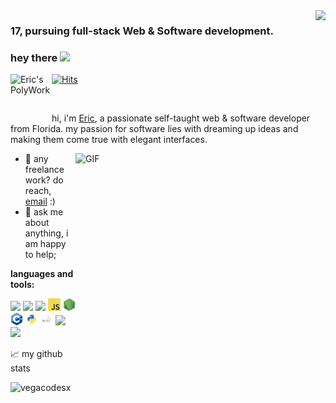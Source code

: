 <a href="https://discord.com/users/705665813994012695">
  <img src="https://lanyard-profile-readme.vercel.app/api/373527405752483840" align="right" />
</a>
                                                                                   
### 17, pursuing full-stack Web & Software development.

### hey there <img src="https://media.giphy.com/media/hvRJCLFzcasrR4ia7z/giphy.gif" width="25px">
<a href="https://www.polywork.com/ericgomez">
  <img align="left" alt="Eric's PolyWork" height="66px" width="66px" src="https://user-images.githubusercontent.com/65141753/129495847-74ba3118-ba5b-472d-8167-f817b7ea1619.png" />
</a>

[![Hits](https://hits.seeyoufarm.com/api/count/incr/badge.svg?url=https%3A%2F%2Fgithub.com%2Fvegacodesx&count_bg=%2326C264&title_bg=%23414C88&icon=&icon_color=%23E7E7E7&title=hits&edge_flat=false)](https://hits.seeyoufarm.com)

<br />

hi, i'm [Eric](https://ericthedev.dev/), a passionate self-taught web & software developer from Florida. my passion for software lies with dreaming up ideas and making them come true with elegant interfaces.

  <img align="right" alt="GIF" src="https://github.com/abhisheknaiidu/abhisheknaiidu/blob/master/code.gif?raw=true" width="400" height="320" />
  
- 💼 any freelance work? do reach, [email](mailto:goldcodesmc@gmail.com) :)
- 💬 ask me about anything, i am happy to help;

**languages and tools:**  

<code><img height="20" src="https://user-images.githubusercontent.com/65141753/129515961-c0a10f6e-f971-44fb-ac9b-76f1230f37de.png"></code>
<code><img height="20" src="https://user-images.githubusercontent.com/65141753/129516087-9d9044b7-2a9a-4894-afc8-a08626a48aa8.png"></code>
<code><img height="20" src="https://user-images.githubusercontent.com/65141753/129516180-c7000696-9276-472e-9b67-2c463074ebdd.png"></code>
<code><img height="20" src="https://raw.githubusercontent.com/github/explore/80688e429a7d4ef2fca1e82350fe8e3517d3494d/topics/javascript/javascript.png"></code>
<code><img height="20" src="https://raw.githubusercontent.com/github/explore/80688e429a7d4ef2fca1e82350fe8e3517d3494d/topics/nodejs/nodejs.png"></code>
<code><img height="20" src="https://raw.githubusercontent.com/github/explore/80688e429a7d4ef2fca1e82350fe8e3517d3494d/topics/cpp/cpp.png"></code>
<code><img height="20" src="https://raw.githubusercontent.com/github/explore/80688e429a7d4ef2fca1e82350fe8e3517d3494d/topics/python/python.png"></code>
<code><img height="20" src="https://raw.githubusercontent.com/github/explore/80688e429a7d4ef2fca1e82350fe8e3517d3494d/topics/mysql/mysql.png"></code>
<code><img height="20" src="https://user-images.githubusercontent.com/65141753/129516041-ba01993f-7629-4e25-85c0-ab37822910a2.png"></code>
<code><img height="20" src="https://user-images.githubusercontent.com/65141753/129515898-43f8d295-7bde-4623-b374-968cd789b570.png"></code>

📈 my github stats

<p align="left"> <img src="https://github-readme-stats.vercel.app/api?username=vegacodesx&show_icons=true&theme=gotham" alt="vegacodesx" />
